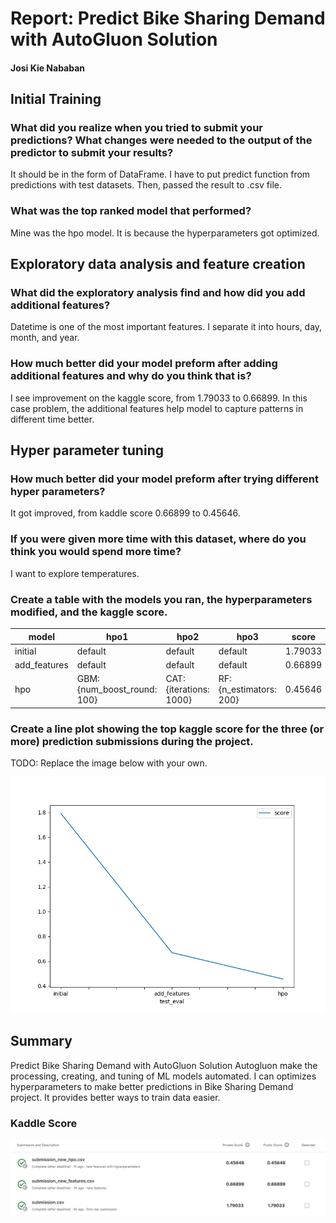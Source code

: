 # Report: Predict Bike Sharing Demand with AutoGluon Solution
#### Josi Kie Nababan

## Initial Training
### What did you realize when you tried to submit your predictions? What changes were needed to the output of the predictor to submit your results?
It should be in the form of DataFrame. I have to put predict function from predictions with test datasets. Then, passed the result to .csv file. 

### What was the top ranked model that performed?
Mine was the hpo model. It is because the hyperparameters got optimized. 

## Exploratory data analysis and feature creation
### What did the exploratory analysis find and how did you add additional features?
Datetime is one of the most important features. I separate it into hours, day, month, and year.

### How much better did your model preform after adding additional features and why do you think that is?
I see improvement on the kaggle score, from 1.79033 to 0.66899. In this case problem, the additional features help model to capture patterns in different time better.

## Hyper parameter tuning
### How much better did your model preform after trying different hyper parameters?
It got improved, from kaddle score 0.66899 to 0.45646.

### If you were given more time with this dataset, where do you think you would spend more time?
I want to explore temperatures.

### Create a table with the models you ran, the hyperparameters modified, and the kaggle score.
|model|hpo1|hpo2|hpo3|score|
|--|--|--|--|--|
|initial|default|default|default|1.79033|
|add_features|default|default|default|0.66899|
|hpo|GBM: {num_boost_round: 100}|CAT: {iterations: 1000}|RF: {n_estimators: 200}|0.45646|

### Create a line plot showing the top kaggle score for the three (or more) prediction submissions during the project.

TODO: Replace the image below with your own.

![model_test_score.png](model_test_score.png)

## Summary
Predict Bike Sharing Demand with AutoGluon Solution
Autogluon make the processing, creating, and tuning of ML models automated. I can optimizes hyperparameters to make better predictions in Bike Sharing Demand project. It provides better ways to train data easier.

### Kaddle Score
![kaddle_score.png](kaddle_score.png)

